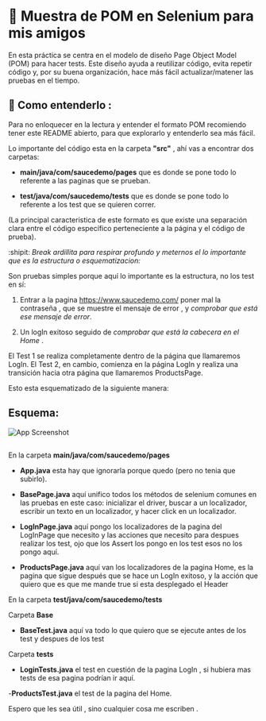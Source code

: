 
# 🌈 Muestra de POM en Selenium para mis amigos 

 En esta práctica se centra en el modelo de diseño Page Object Model (POM) para hacer tests. Este diseño ayuda a reutilizar código, evita repetir código y, por su buena organización, hace más fácil actualizar/matener las pruebas en el tiempo.
 
## 💌 Como entenderlo :

Para no enloquecer en la lectura y entender el formato POM recomiendo tener este README abierto, para que explorarlo y entenderlo sea más fácil.  

Lo importante del código esta en la carpeta **"src"** , ahí vas a encontrar dos carpetas: 

- **main/java/com/saucedemo/pages** que es donde se pone todo lo referente a las paginas que se prueban. 

- **test/java/com/saucedemo/tests** que es donde se pone todo lo referente a los test que se quieren correr.

(La principal caracteristica de este formato es que existe una separación clara entre el código específico perteneciente a la página y el código de prueba). 

  :shipit: *Break ardillita para respirar profundo y meternos el lo importante que es la estructura o esquematizacion:*

Son pruebas simples porque aquí lo importante es la estructura, no los test en sí: 

1) Entrar a la pagina https://www.saucedemo.com/ poner mal la contraseña , que se muestre el mensaje de error , y *comprobar que está ese mensaje de error*. 

2) Un logIn exitoso seguido de *comprobar que está la cabecera en el Home* . 


El Test 1 se realiza completamente dentro de la página que llamaremos LogIn.
El Test 2, en cambio, comienza en la página LogIn y realiza una transición hacia otra página que llamaremos ProductsPage.


Esto esta esquematizado de la  siguiente manera:  

## Esquema: 

![App Screenshot](https://via.placeholder.com/468x300?text=App+Screenshot+Here)


## 

En la carpeta **main/java/com/saucedemo/pages**

- **App.java** esta hay que ignorarla porque quedo (pero no tenia que subirlo).

- **BasePage.java** aquí unifico todos los métodos de selenium comunes en las pruebas en este caso: inicializar el driver, buscar a un localizador, escribir un texto en un localizador, y hacer click en un localizador. 

- **LogInPage.java** aquí pongo los localizadores de la pagina del LogInPage que necesito y las acciones que necesito para despues realizar los test, ojo que los Assert los pongo en los test esos no los pongo aquí. 

- **ProductsPage.java** aquí van los localizadores de la pagina Home, es la pagina que sigue después que se hace un LogIn exitoso, y la acción que quiero que es que me mande true si esta desplegado el Header

En la carpeta **test/java/com/saucedemo/tests**

Carpeta **Base**

- **BaseTest.java** aquí va todo lo que quiero que se ejecute antes de los test y despues de los test 

Carpeta **tests**

- **LoginTests.java** el test en cuestión de la pagina LogIn , si hubiera mas tests de esa pagina podrían ir aquí.

-**ProductsTest.java** el test de la pagina del Home. 


Espero que les sea útil , sino cualquier cosa me escriben . 

